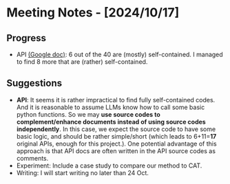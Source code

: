 # Meeting Notes - [2024/10/17]

## Progress

- API [(Google doc)](https://docs.google.com/spreadsheets/d/1ho1ij9dSY98MuzCt7yKXHBuz76prcS5Z1I_kI3RQznE/edit?gid=0#gid=0): 6 out of the 40 are (mostly) self-contained. I managed to find 8 more that are (rather) self-contained.

## Suggestions

- **API**: It seems it is rather impractical to find fully self-contained codes. And it is reasonable to assume LLMs know how to call some basic python functions. So we may **use source codes to complement/enhance documents instead of using source codes independently**. In this case, we expect the source code to have some basic logic, and should be rather simple/short (which leads to 6+11=**17** original APIs, enough for this project.). One potential advantage of this approach is that API docs are often written in the API source codes as comments.
- Experiment: Include a case study to compare our method to CAT.
- Writing: I will start writing no later than 24 Oct.